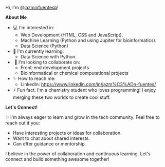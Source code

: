 
 Hi, I'm [@jazminfuentesb](https://github.com/jazminfuentesb)!

**About Me**

*  💻 I'm interested in: 
    * Web Development (HTML, CSS and JavaScript).
    * Machine Learning (Python and using Jupiter for bioinformatics).
    * Data Science (Python)
*  📝 I'm currently learning: 
    * Data Science with Python 
* ️ 🫡 I'm looking to collaborate on: 
    * Front-end development projects
    * Bioinformatical or chemical computational projects 
* ✨ How to reach me: 
    * LinkedIn: https://www.linkedin.com/in/jazm%C3%ADn-fuentes/
* ⚡ Fun fact: I'm a chemistry student  who loves programming! I enjoy merging these two worlds to create cool stuff.

**Let's Connect!**

✨ I'm always eager to learn and grow in the tech community. Feel free to reach out if you:

* Have interesting projects or ideas for collaboration.
* Want to chat about shared interests.
* Can offer guidance or mentorship.

I believe in the power of collaboration and continuous learning. Let's connect and build something awesome together! 
